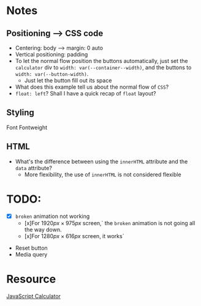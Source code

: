 # Notes

## Positioning --> CSS code
- Centering: body --> margin: 0 auto 
- Vertical positioning: padding
- To let the normal flow position the buttons automatically, just set the ```calculator``` div to ```width: var(--container--width)```, and the buttons to ```width: var(--button-width)```.
    - Just let the button fill out its space
- What does this example tell us about the normal flow of ```CSS```?
- ```float: left```? Shall I have a quick recap of ```float``` layout?

## Styling
Font
Fontweight

## HTML
- What's the difference between using the ```innerHTML``` attribute and the ```data``` attribute?
  - More flexibility, the use of  ```innerHTML``` is not considered flexible


# TODO:
- [x] ```broken``` animation not working
  - [x]For $1920px \times 975px$ screen,` the ```broken``` animation is not going all the way down. 
  - [x]For $1280px \times 616px$ screen, it works`
- Reset button
- Media query
# Resource
[JavaScript Calculator](https://codepen.io/giana/pen/GJMBEv)